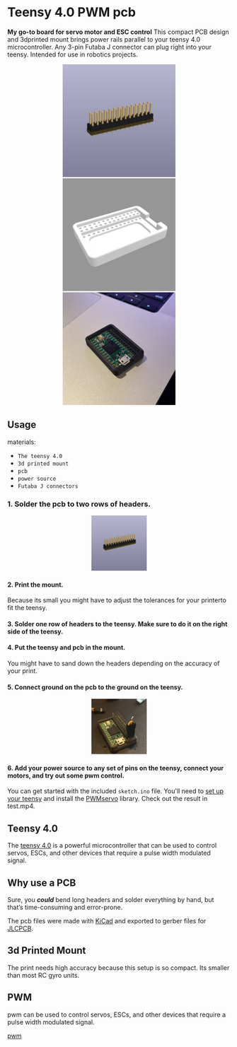 # Teensy 4.0 PWM pcb

**My go-to board for servo motor and ESC control** 
This compact PCB design and 3dprinted mount brings power rails parallel to your teensy 4.0 microcontroller. Any 3-pin Futaba J connector can plug right into your teensy. Intended for use in robotics projects.

<div align="center">
<img src="pcb/image.png" alt="PCB Image" height="255">
<img src="3d_print/image.png" alt="3D Print Image" height="255">
<img src="./no_pcb.JPG" alt="photo of 3dprint and teensy" height="255">
</div>

## Usage

materials:
- `The teensy 4.0`
- `3d printed mount`
- `pcb`
- `power source`
- `Futaba J connectors`

### 1. Solder the pcb to two rows of headers.
<div align="center">
<img src="pcb/image.png" alt="PCB Image" height="125">
</div>

#### 2. Print the mount.
Because its small you might have to adjust the tolerances for your printerto fit the teensy.

#### 3. Solder one row of headers to the teensy. Make sure to do it on the right side of the teensy.

#### 4. Put the teensy and pcb in the mount.
You might have to sand down the headers depending on the accuracy of your print.

#### 5. Connect ground on the pcb to the ground on the teensy.
<div align="center">
<img src="ground.jpg" alt="ground bus connected to teensy" height="125">
</div>

#### 6. Add your power source to any set of pins on the teensy, connect your motors, and try out some pwm control.
You can get started with the included `sketch.ino` file. You'll need to [set up your teensy](https://www.pjrc.com/teensy/teensyduino.html) and install the [PWMservo](https://www.pjrc.com/teensy/td_libs_Servo.html) library. Check out the result in test.mp4.



## Teensy 4.0

The [teensy 4.0](https://www.pjrc.com/store/teensy40.html) is a powerful microcontroller that can be used to control servos, ESCs, and other devices that require a pulse width modulated signal. 


## Why use a PCB

Sure, you ***could*** bend long headers and solder everything by hand, but that’s time-consuming and error-prone.

The pcb files were made with [KiCad](https://www.kicad.org) and exported to gerber files for [JLCPCB](https://jlcpcb.com).

## 3d Printed Mount 

The print needs high accuracy because this setup is so compact. Its smaller than most RC gyro units. 

## PWM 

pwm can be used to control servos, ESCs, and other devices that require a pulse width modulated signal.

[pwm](https://en.wikipedia.org/wiki/Pulse-width_modulation)
